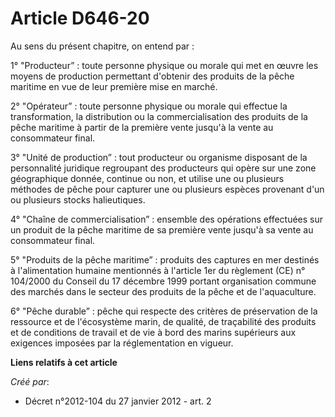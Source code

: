 # Article D646-20

Au sens du présent chapitre, on entend par : 

1° "Producteur” : toute personne physique ou morale qui met en œuvre les moyens de production permettant d'obtenir des
produits de la pêche maritime en vue de leur première mise en marché. 

2° "Opérateur” : toute personne physique ou morale qui effectue la transformation, la distribution ou la commercialisation
des produits de la pêche maritime à partir de la première vente jusqu'à la vente au consommateur final. 

3° "Unité de production” : tout producteur ou organisme disposant de la personnalité juridique regroupant des producteurs qui
opère sur une zone géographique donnée, continue ou non, et utilise une ou plusieurs méthodes de pêche pour capturer une ou
plusieurs espèces provenant d'un ou plusieurs stocks halieutiques. 

4° "Chaîne de commercialisation” : ensemble des opérations effectuées sur un produit de la pêche maritime de sa première
vente jusqu'à sa vente au consommateur final. 

5° "Produits de la pêche maritime” : produits des captures en mer destinés à l'alimentation humaine mentionnés à l'article
1er du règlement (CE) n° 104/2000 du Conseil du 17 décembre 1999 portant organisation commune des marchés dans le secteur des
produits de la pêche et de l'aquaculture. 

6° "Pêche durable” : pêche qui respecte des critères de préservation de la ressource et de l'écosystème marin, de qualité, de
traçabilité des produits et de conditions de travail et de vie à bord des marins supérieurs aux exigences imposées par la
réglementation en vigueur.

**Liens relatifs à cet article**

_Créé par_:

  - Décret n°2012-104 du 27 janvier 2012 - art. 2
